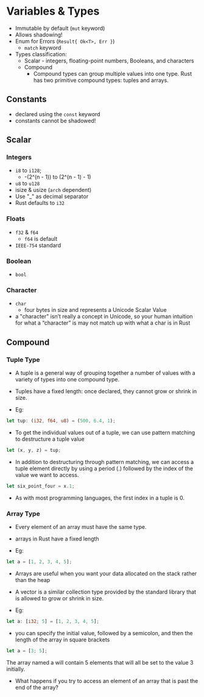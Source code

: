 # Variables & Types

- Immutable by default (`mut` keyword)
- Allows shadowing!
- Enum for Errors (`Result{ Ok<T>, Err }`)
  - `match` keyword
- Types classification:
  - Scalar - integers, floating-point numbers, Booleans, and characters
  - Compound
    - Compound types can group multiple values into one type. Rust has two primitive compound types: tuples and arrays.

## Constants

- declared using the `const` keyword
- constants cannot be shadowed!

## Scalar

### Integers

- `i8` to `i128`;
  - -(2^(n - 1)) to (2^(n - 1) - 1)
- `u8` to `u128`
- isize & usize (`arch` dependent)
- Use "_" as decimal separator
- Rust defaults to `i32`

### Floats

- `f32` & `f64`
  - `f64` is default
- `IEEE-754` standard

### Boolean

- `bool`

### Character

- `char`
  - four bytes in size and represents a Unicode Scalar Value
- a "character" isn’t really a concept in Unicode, so your human intuition for what a “character” is may not match up with what a char is in Rust

## Compound

### Tuple Type

- A tuple is a general way of grouping together a number of values with a variety of types into one compound type.
- Tuples have a fixed length: once declared, they cannot grow or shrink in size.

- Eg:

```rust
let tup: (i32, f64, u8) = (500, 6.4, 1);
```

- To get the individual values out of a tuple, we can use pattern matching to destructure a tuple value

```rust
let (x, y, z) = tup;
```

- In addition to destructuring through pattern matching, we can access a tuple element directly by using a period (.) followed by the index of the value we want to access.

```rust
let six_point_four = x.1;
```

- As with most programming languages, the first index in a tuple is 0.

### Array Type

- Every element of an array must have the same type.
- arrays in Rust have a fixed length

- Eg:

```rust
let a = [1, 2, 3, 4, 5];
```

- Arrays are useful when you want your data allocated on the stack rather than the heap

- A vector is a similar collection type provided by the standard library that is allowed to grow or shrink in size.

- Eg:

```rust
let a: [i32; 5] = [1, 2, 3, 4, 5];
```

- you can specify the initial value, followed by a semicolon, and then the length of the array in square brackets

```rust
let a = [3; 5];
```

The array named a will contain 5 elements that will all be set to the value 3 initially.

- What happens if you try to access an element of an array that is past the end of the array?
